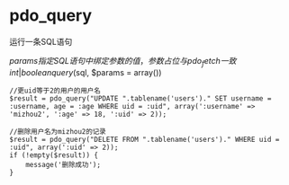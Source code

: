 # pdo_query
运行一条SQL语句

$params 指定SQL语句中绑定参数的值，参数占位与 pdo_fetch 一致
int | boolean query($sql, $params = array())
```
//更uid等于2的用户的用户名
$result = pdo_query("UPDATE ".tablename('users')." SET username = :username, age = :age WHERE uid = :uid", array(':username' => 'mizhou2', ':age' => 18, ':uid' => 2));

//删除用户名为mizhou2的记录
$result = pdo_query("DELETE FROM ".tablename('users')." WHERE uid = :uid", array(':uid' => 2));
if (!empty($result)) {
    message('删除成功');
}

```
